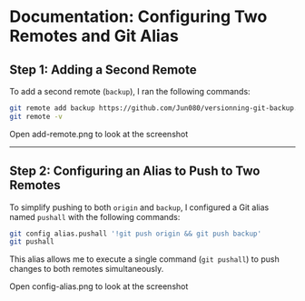 # Documentation: Configuring Two Remotes and Git Alias

## Step 1: Adding a Second Remote

To add a second remote (`backup`), I ran the following commands:

```bash
git remote add backup https://github.com/Jun080/versionning-git-backup.git
git remote -v
```

Open add-remote.png to look at the screenshot

---

## Step 2: Configuring an Alias to Push to Two Remotes

To simplify pushing to both `origin` and `backup`, I configured a Git alias named `pushall` with the following commands:

```bash
git config alias.pushall '!git push origin && git push backup'
git pushall
```

This alias allows me to execute a single command (`git pushall`) to push changes to both remotes simultaneously.  

Open config-alias.png to look at the screenshot